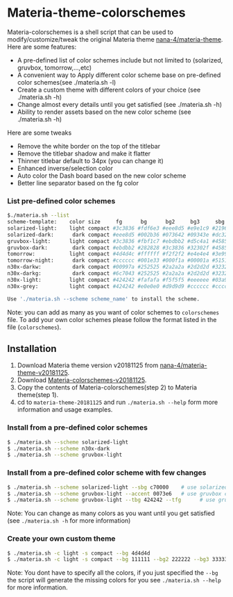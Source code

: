 # Materia-theme-colorschemes
Materia-colorschemes is a shell script that can be used to modify/customize/tweak the original Materia theme [nana-4/materia-theme](https://github.com/nana-4/materia-theme/tree/v20181125). Here are some features:
- A pre-defined list of color schemes include but not limited to (solarized, gruvbox, tomorrow,...,etc)
- A convenient way to Apply different color scheme base on pre-defined color schemes(see ./materia.sh -l)
- Create a custom theme with different colors of your choice (see ./materia.sh -h)
- Change almost every details until you get satisfied (see ./materia.sh -h)
- Ability to render assets based on the new color scheme (see ./materia.sh -h)

Here are some tweaks 
- Remove the white border on the top of the titlebar 
- Remove the titlebar shadow and make it flatter
- Thinner titlebar default to 34px (you can change it) 
- Enhanced inverse/selection color
- Auto color the Dash board based on the new color scheme
- Better line separator based on the fg color

### List pre-defined color schemes 
```sh
$./materia.sh --list
scheme-template:    color size     fg      bg      bg2     bg3     sbg     sfg     tbg     tfg     accent btn2-fg hl tbh
solarized-light:    light compact #3c3836 #fdf6e3 #eee8d5 #e9e1c9 #2196f3 #ffffff #bdbdbd #073642 #2196f3 #ffffff 0  34px 
solarized-dark:      dark compact #eee8d5 #002b36 #073642 #09343e #dc322f #ffffff #05262e #eee8d5 #dc322f default 0  34px
gruvbox-light:      light compact #3c3836 #fbf1c7 #ebdbb2 #d5c4a1 #458588 #f9f5d7 #a89984 #282828 #458588 #FFFFFF 0  34px
gruvbox-dark:        dark compact #ebdbb2 #282828 #3c3836 #32302f #458588 #ebdbb2 #83a598 #32302f #fb4934 default 0  34px
tomorrow:           light compact #4d4d4c #ffffff #f2f2f2 #e4e4e4 #3e999f #ffffff #BCAAA4 #282828 #3e999f default 0  34px
tomorrow-night:      dark compact #cccccc #001e33 #000f1a #00001a #515151 #f2777a #404040 #cccccc #f2777a #303030 1  34px
n30x-darkw:          dark compact #00997a #252525 #2a2a2a #2d2d2d #323232 #9575cd #404040 #000000 #c2185b #1a1a1a 1  34px
n30x-darkg:          dark compact #6c7043 #252525 #2a2a2a #2d2d2d #323232 #b49a31 #1a1a1a #b49a31 #963d97 #000000 1  34px
n30x-light:         light compact #424242 #fafafa #f5f5f5 #eeeeee #03a9f4 #ffffff #78909c #ffffff #e91e63 default 0  34px
n30x-grey:          light compact #424242 #e0e0e0 #d9d9d9 #cccccc #cccccc #000000 #bfbfbf #000000 #0288d1 default 1  34px

Use './materia.sh --scheme scheme_name' to install the scheme.
```
Note: you can add as many as you want of color schemes to `colorschemes` file. To add your own color schemes please follow the format listed in the file (`colorschemes`).

## Installation
1. Download Materia theme version v20181125 from [nana-4/materia-theme-v20181125](https://github.com/nana-4/materia-theme/tree/v20181125).
2. Download [Materia-colorschemes-v20181125](https://github.com/n3oxmind/Materia-theme-colorschemes/tree/v20181125).
3. Copy the contents of Materia-colorschemes(step 2) to Materia theme(step 1).
4. cd to  `materia-theme-20181125` and run `./materia.sh --help` form more information and usage examples.

### Install from a pre-defined color schemes
```sh
$ ./materia.sh --scheme solarized-light
$ ./materia.sh --scheme n30x-dark
$ ./materia.sh --scheme gruvbox-light
```
### Install from a pre-defined color scheme with few changes
```sh
$ ./materia.sh --scheme solarized-light --sbg c70000    # use solarized color scheme with different selection bg
$ ./materia.sh --scheme gruvbox-light --accent 0073e6   # use gruvbox color scheme with different accent color
$ ./materia.sh --scheme gruvbox-light --tbg 424242 --tfg      # use gruvbox color scheme with different titlebar bg and fg color
```
Note: You can change as many colors as you want until you get satisfied (see `./materia.sh -h` for more information)

### Create your own custom theme
```sh
$ ./materia.sh -c light -s compact --bg 4d4d4d
$ ./materia.sh -c light -s compact --bg 111111 --bg2 222222 --bg3 333333 ...
```
Note: You dont have to specify all the colors, if you just specified the `--bg` the script will generate the missing colors for you
see `./materia.sh --help` for more information.

